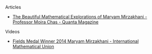 Articles
* [The Beautiful Mathematical Explorations of Maryam Mirzakhani - Professor Moira Chas - Quanta Magazine](https://www.quantamagazine.org/the-beautiful-mathematical-explorations-of-maryam-mirzakhani-20170724/)

Videos
* [Fields Medal Winner 2014 Maryam Mirzakhani - International Mathematical Union](https://youtu.be/gh9EQRPHo88?si=X_K7q7AkvmiGv4Dx)
